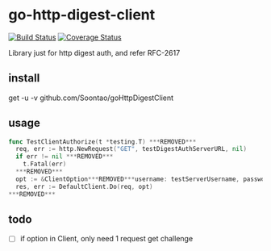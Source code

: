 # go-http-digest-client

[![Build Status](https://travis-ci.org/Soontao/goHttpDigestClient.svg?branch=master)](https://travis-ci.org/Soontao/goHttpDigestClient) [![Coverage Status](https://coveralls.io/repos/github/Soontao/goHttpDigestClient/badge.svg?branch=master)](https://coveralls.io/github/Soontao/goHttpDigestClient?branch=master)

Library just for http digest auth, and refer RFC-2617

## install

get -u -v github.com/Soontao/goHttpDigestClient

## usage

```go
func TestClientAuthorize(t *testing.T) ***REMOVED***
  req, err := http.NewRequest("GET", testDigestAuthServerURL, nil)
  if err != nil ***REMOVED***
    t.Fatal(err)
  ***REMOVED***
  opt := &ClientOption***REMOVED***username: testServerUsername, password: testServerPassword***REMOVED***
  res, err := DefaultClient.Do(req, opt)
***REMOVED***
```

## todo 

* [ ] if option in Client, only need 1 request get challenge